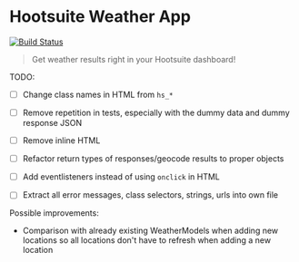 # Hootsuite Weather App
[![Build Status](https://travis-ci.com/kx-chen/hs-weather-app.svg?branch=master)](https://travis-ci.com/kx-chen/hs-weather-app)

> Get weather results right in your Hootsuite dashboard!

TODO: 
- [ ] Change class names in HTML from `hs_*`
- [ ] Remove repetition in tests, especially with the dummy data and dummy response JSON
- [ ] Remove inline HTML
- [ ] Refactor return types of responses/geocode results to proper objects
- [ ] Add eventlisteners instead of using `onclick` in HTML
- [ ] Extract all error messages, class selectors, strings, urls into own file


Possible improvements: 
- Comparison with already existing WeatherModels when adding new locations so 
all locations don't have to refresh when adding a new location